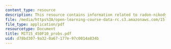 ```yaml
---
content_type: resource
description: This resource contains information related to radon-nikodym derivative.
file: /media/https%3A/open-learning-course-data-rc.s3.amazonaws.com/15-450-analytics-of-finance-fall-2010/d78bd3079a320a67177e97c0014a834b_MIT15_450F10_probs.pdf
file_type: application/pdf
resourcetype: Document
title: MIT15_450F10_probs.pdf
uid: d78bd307-9a32-0a67-177e-97c0014a834b
---
```

